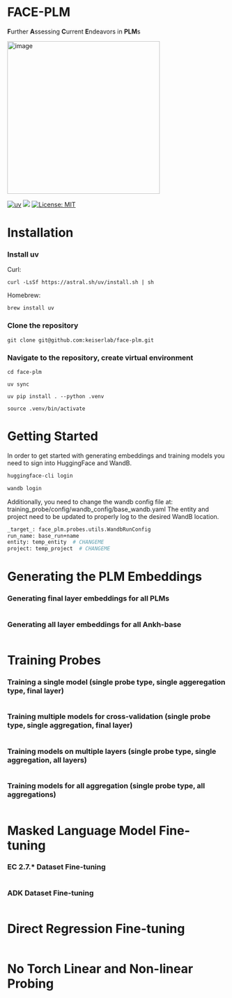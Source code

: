 # FACE-PLM
**F**urther **A**ssessing **C**urrent **E**ndeavors in **PLM**s

<img width="350" alt="image" src="https://github.com/user-attachments/assets/1493dc74-8eed-49b2-8792-d79dc870d008" />


[![uv](https://img.shields.io/endpoint?url=https://raw.githubusercontent.com/astral-sh/uv/main/assets/badge/v0.json)](https://github.com/astral-sh/uv)
[![](https://img.shields.io/badge/Python-3.9-blue.svg)](https://www.python.org/downloads/)
[![License: MIT](https://img.shields.io/badge/License-MIT-yellow.svg)](https://opensource.org/licenses/MIT)

# Installation

### Install uv

Curl:

    curl -LsSf https://astral.sh/uv/install.sh | sh

Homebrew:

    brew install uv

### Clone the repository

    git clone git@github.com:keiserlab/face-plm.git

### Navigate to the repository, create virtual environment

    cd face-plm

    uv sync

    uv pip install . --python .venv

    source .venv/bin/activate

# Getting Started

In order to get started with generating embeddings and training models you need to sign into HuggingFace and WandB.

```bash
huggingface-cli login
```
```bash
wandb login
```

Additionally, you need to change the wandb config file at: training_probe/config/wandb_config/base_wandb.yaml
The entity and project need to be updated to properly log to the desired WandB location.

```bash
_target_: face_plm.probes.utils.WandbRunConfig
run_name: base_run+name
entity: temp_entity  # CHANGEME
project: temp_project  # CHANGEME
```

# Generating the PLM Embeddings
### Generating final layer embeddings for all PLMs
```bash

```
### Generating all layer embeddings for all Ankh-base
```bash

```

# Training Probes
### Training a single model (single probe type, single aggeregation type, final layer)
```bash

```
### Training multiple models for cross-validation (single probe type, single aggregation, final layer)
```bash

```
### Training models on multiple layers (single probe type, single aggregation, all layers)
```bash

```
### Training models for all aggregation (single probe type, all aggregations)
```bash

```

# Masked Language Model Fine-tuning
### EC 2.7.* Dataset Fine-tuning
```bash

```
### ADK Dataset Fine-tuning
```bash

```

# Direct Regression Fine-tuning
```bash

```

# No Torch Linear and Non-linear Probing
```bash

```

